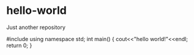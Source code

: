 # hello-world
Just another repository

#include <iostream>
using namespace std;
int main()
{
  cout<<"hello world!"<<endl;
  return 0;
}
